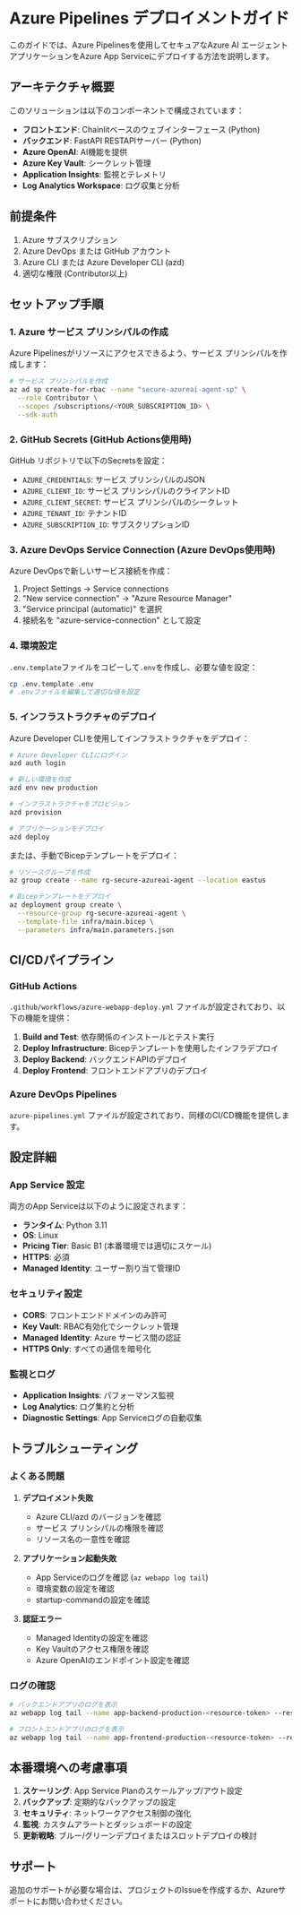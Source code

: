 # Azure Pipelines デプロイメントガイド

このガイドでは、Azure Pipelinesを使用してセキュアなAzure AI エージェントアプリケーションをAzure App Serviceにデプロイする方法を説明します。

## アーキテクチャ概要

このソリューションは以下のコンポーネントで構成されています：

- **フロントエンド**: Chainlitベースのウェブインターフェース (Python)
- **バックエンド**: FastAPI RESTAPIサーバー (Python)
- **Azure OpenAI**: AI機能を提供
- **Azure Key Vault**: シークレット管理
- **Application Insights**: 監視とテレメトリ
- **Log Analytics Workspace**: ログ収集と分析

## 前提条件

1. Azure サブスクリプション
2. Azure DevOps または GitHub アカウント
3. Azure CLI または Azure Developer CLI (azd)
4. 適切な権限 (Contributor以上)

## セットアップ手順

### 1. Azure サービス プリンシパルの作成

Azure Pipelinesがリソースにアクセスできるよう、サービス プリンシパルを作成します：

```bash
# サービス プリンシパルを作成
az ad sp create-for-rbac --name "secure-azureai-agent-sp" \
  --role Contributor \
  --scopes /subscriptions/<YOUR_SUBSCRIPTION_ID> \
  --sdk-auth
```

### 2. GitHub Secrets (GitHub Actions使用時)

GitHub リポジトリで以下のSecretsを設定：

- `AZURE_CREDENTIALS`: サービス プリンシパルのJSON
- `AZURE_CLIENT_ID`: サービス プリンシパルのクライアントID
- `AZURE_CLIENT_SECRET`: サービス プリンシパルのシークレット
- `AZURE_TENANT_ID`: テナントID
- `AZURE_SUBSCRIPTION_ID`: サブスクリプションID

### 3. Azure DevOps Service Connection (Azure DevOps使用時)

Azure DevOpsで新しいサービス接続を作成：

1. Project Settings → Service connections
2. "New service connection" → "Azure Resource Manager"
3. "Service principal (automatic)" を選択
4. 接続名を "azure-service-connection" として設定

### 4. 環境設定

`.env.template`ファイルをコピーして`.env`を作成し、必要な値を設定：

```bash
cp .env.template .env
# .envファイルを編集して適切な値を設定
```

### 5. インフラストラクチャのデプロイ

Azure Developer CLIを使用してインフラストラクチャをデプロイ：

```bash
# Azure Developer CLIにログイン
azd auth login

# 新しい環境を作成
azd env new production

# インフラストラクチャをプロビジョン
azd provision

# アプリケーションをデプロイ
azd deploy
```

または、手動でBicepテンプレートをデプロイ：

```bash
# リソースグループを作成
az group create --name rg-secure-azureai-agent --location eastus

# Bicepテンプレートをデプロイ
az deployment group create \
  --resource-group rg-secure-azureai-agent \
  --template-file infra/main.bicep \
  --parameters infra/main.parameters.json
```

## CI/CDパイプライン

### GitHub Actions

`.github/workflows/azure-webapp-deploy.yml` ファイルが設定されており、以下の機能を提供：

1. **Build and Test**: 依存関係のインストールとテスト実行
2. **Deploy Infrastructure**: Bicepテンプレートを使用したインフラデプロイ
3. **Deploy Backend**: バックエンドAPIのデプロイ
4. **Deploy Frontend**: フロントエンドアプリのデプロイ

### Azure DevOps Pipelines

`azure-pipelines.yml` ファイルが設定されており、同様のCI/CD機能を提供します。

## 設定詳細

### App Service 設定

両方のApp Serviceは以下のように設定されます：

- **ランタイム**: Python 3.11
- **OS**: Linux
- **Pricing Tier**: Basic B1 (本番環境では適切にスケール)
- **HTTPS**: 必須
- **Managed Identity**: ユーザー割り当て管理ID

### セキュリティ設定

- **CORS**: フロントエンドドメインのみ許可
- **Key Vault**: RBAC有効化でシークレット管理
- **Managed Identity**: Azure サービス間の認証
- **HTTPS Only**: すべての通信を暗号化

### 監視とログ

- **Application Insights**: パフォーマンス監視
- **Log Analytics**: ログ集約と分析
- **Diagnostic Settings**: App Serviceログの自動収集

## トラブルシューティング

### よくある問題

1. **デプロイメント失敗**
   - Azure CLI/azd のバージョンを確認
   - サービス プリンシパルの権限を確認
   - リソース名の一意性を確認

2. **アプリケーション起動失敗**
   - App Serviceのログを確認 (`az webapp log tail`)
   - 環境変数の設定を確認
   - startup-commandの設定を確認

3. **認証エラー**
   - Managed Identityの設定を確認
   - Key Vaultのアクセス権限を確認
   - Azure OpenAIのエンドポイント設定を確認

### ログの確認

```bash
# バックエンドアプリのログを表示
az webapp log tail --name app-backend-production-<resource-token> --resource-group rg-production

# フロントエンドアプリのログを表示
az webapp log tail --name app-frontend-production-<resource-token> --resource-group rg-production
```

## 本番環境への考慮事項

1. **スケーリング**: App Service Planのスケールアップ/アウト設定
2. **バックアップ**: 定期的なバックアップの設定
3. **セキュリティ**: ネットワークアクセス制御の強化
4. **監視**: カスタムアラートとダッシュボードの設定
5. **更新戦略**: ブルー/グリーンデプロイまたはスロットデプロイの検討

## サポート

追加のサポートが必要な場合は、プロジェクトのIssueを作成するか、Azureサポートにお問い合わせください。
